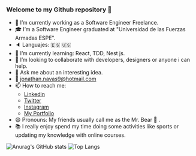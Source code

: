 ### Welcome to my Github repository 👋

- 🔭 I’m currently working as a Software Engineer Freelance.
- :mortar_board: I’m a Software Engineer graduated at "Universidad de las Fuerzas Armadas ESPE".
- :speaker:  Languajes: :es: :us:
- 🌱 I’m currently learning: React, TDD, Nest js.
- 👯 I’m looking to collaborate with developers, designers or anyone i can help.
- 💬 Ask me about an interesting idea.
- :e-mail: jonathan.navas9@hotmail.com 
- 📫 How to reach me:
  - [Linkedin](https://www.linkedin.com/in/jonathan-gabriel-navas/)
  - [Twitter](https://twitter.com/jgnavas95)
  - [Instagram](https://www.instagram.com/jgnavas.16/)
  - [My Portfolio](https://jonathan-navas.com/)
- 😄 Pronouns: My friends usually call me as the Mr. Bear :bear: .
- :books: I really enjoy spend my time doing some activities like sports or updating my knowledge with online courses.

![Anurag's GitHub stats](https://github-readme-stats.vercel.app/api?username=jonathannavas&show_icons=true&theme=react) ![Top Langs](https://github-readme-stats.vercel.app/api/top-langs/?username=jonathannavas&layout=compact)

